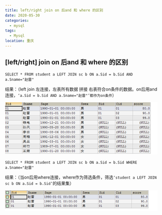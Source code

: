 ```yaml
---
title: left/right join on 后and 和 where 的区别
date: 2020-05-30
categories:
  - mysql
tags: 
  - Mysql
location: 重庆  
---
```

## [left/right] join on 后and 和 where 的区别

```mysql
SELECT * FROM student a LEFT JOIN sc b ON a.Sid = b.Sid AND a.Sname="赵雷"
```
结果：（left join 左连接，左表所有数据 拼接 右表符合on条件的数据。on后用and连接，`‘a.Sid = b.Sid AND a.Sname="赵雷"’都作为on条件`）

![Image text](/assets/img/mysql/mysql1.png)

```mysql
SELECT * FROM student a LEFT JOIN sc b ON a.Sid = b.Sid WHERE a.Sname="赵雷"
```
结果：（当on后用where连接，where作为筛选条件，筛选`‘student a LEFT JOIN sc b ON a.Sid = b.Sid’`的结果集）

![Image text](/assets/img/mysql/mysql2.png)


